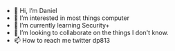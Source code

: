 - 👋 Hi, I’m Daniel
- 👀 I’m interested in most things computer
- 🌱 I’m currently learning Security+
- 💞️ I’m looking to collaborate on the things I don't know.
- 📫 How to reach me twitter dp813



